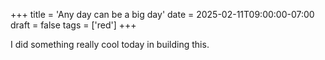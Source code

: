 +++
title = 'Any day can be a big day'
date = 2025-02-11T09:00:00-07:00
draft = false
tags = ['red']
+++

I did something really cool today in building this.